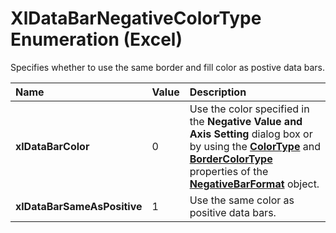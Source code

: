 
# XlDataBarNegativeColorType Enumeration (Excel)

Specifies whether to use the same border and fill color as postive data bars.



|**Name**|**Value**|**Description**|
|:-----|:-----|:-----|
| **xlDataBarColor**|0|Use the color specified in the  **Negative Value and Axis Setting** dialog box or by using the **[ColorType](01485eab-0aa3-278e-2976-02e0d0757a4f.md)** and **[BorderColorType](014d8bc9-6c9d-df2d-2152-09f206400388.md)** properties of the **[NegativeBarFormat](25daa644-29af-a7c1-1d11-be9c72cfff7a.md)** object.|
| **xlDataBarSameAsPositive**|1|Use the same color as positive data bars.|

